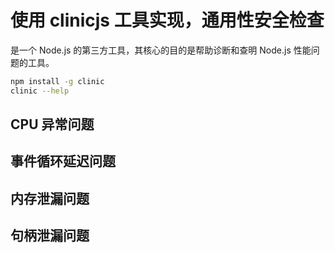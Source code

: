 # 使用 clinicjs 工具实现，通用性安全检查

是一个 Node.js 的第三方工具，其核心的目的是帮助诊断和查明 Node.js 性能问题的工具。

```sh
npm install -g clinic
clinic --help
```

## CPU 异常问题

## 事件循环延迟问题

## 内存泄漏问题

## 句柄泄漏问题
